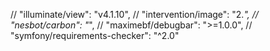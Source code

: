 // "illuminate/view": "v4.1.10",
// "intervention/image": "2.*",
// "nesbot/carbon": "*",
// "maximebf/debugbar": ">=1.0.0",
// "symfony/requirements-checker": "^2.0"